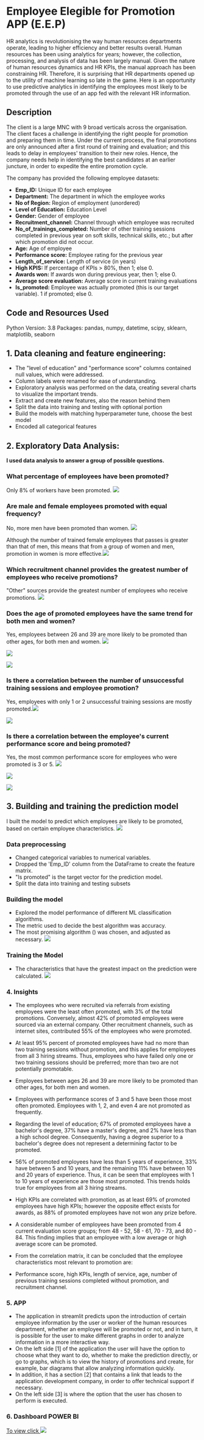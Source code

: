 # Employee Elegible for Promotion  APP (E.E.P)

HR analytics is revolutionising the way human resources departments operate, leading to higher efficiency and better results overall. Human resources has been using analytics for years; however, the collection, processing, and analysis of data has been largely manual. Given the nature of human resources dynamics and HR KPIs, the manual approach has been constraining HR. Therefore, it is surprising that HR departments opened up to the utility of machine learning so late in the game. Here is an opportunity to use predictive analytics in identifying the employees most likely to be promoted through the use of an app fed with the relevant HR information.

## Description

The client is a large MNC with 9 broad verticals across the organisation. The client faces a challenge in identifying the right people for promotion and preparing them in time. Under the current process, the final promotions are only announced after a first round of training and evaluation; and this leads to delay in employees' transition to their new roles. Hence, the company needs help in identifying the best candidates at an earlier juncture, in order to expedite the entire promotion cycle.

The company has provided the following employee datasets:

- **Emp_ID:** Unique ID for each employee
- **Department:** The department in which the employee works
- **No of Region:** Region of employment (unordered)
- **Level of Education:** Education Level
- **Gender:** Gender of employee
- **Recruitment_channel:** Channel through which employee was recruited
- **No_of_trainings_completed:** Number of other training sessions completed in previous year on soft skills, technical skills, etc.; but after which promotion did not occur.
- **Age:** Age of employee
- **Performance score:** Employee rating for the previous year
- **Length_of_service:** Length of service (in years)
- **High KPIS:** If percentage of KPIs > 80%, then 1; else 0.
- **Awards won:** If awards won during previous year, then 1; else 0.
- **Average score evaluation:** Average score in current training evaluations
- **Is_promoted:** Employee was actually promoted (this is our target variable). 1 if promoted; else 0.
## Code and Resources Used

Python Version: 3.8 Packages: pandas, numpy, datetime, scipy, sklearn, matplotlib, seaborn

## 1. Data cleaning and feature engineering:

- The "level of education" and "performance score" columns contained null values, which were addressed.
- Column labels were renamed for ease of understanding.
- Exploratory analysis was performed on the data, creating several charts to visualize the important trends.
- Extract and create new features, also the reason behind them
- Split the data into training and testing with optional portion
- Build the models with matching hyperparameter tune, choose the best model
- Encoded all categorical features

## 2. Exploratory Data Analysis:

**I used data analysis to answer a group of possible questions.**
### What percentage of employees have been promoted?
Only 8% of workers have been promoted. ![](https://github.com/Bautistao2/Potential-employee-promoted-APP/blob/main/images/promotee%20employess.png)

### Are male and female employees promoted with equal frequency?
No, more men have been promoted than women. ![](https://github.com/Bautistao2/Potential-employee-promoted-APP/blob/main/images/gender%20and%20promotee.png)

Although the number of trained female employees that passes is greater than that of men, this means that from a group of women and men, promotion in women is more effective.![](https://github.com/Bautistao2/Potential-employee-promoted-APP/blob/main/images/ratio%20of%20promoted%20by%20gender.png)

### Which recruitment channel provides the greatest number of employees who receive promotions?
"Other" sources provide the greatest number of employees who receive promotions.
![](https://github.com/Bautistao2/Potential-employee-promoted-APP/blob/main/images/RecruitmentChannelvsPromotee.png)

### Does the age of promoted employees have the same trend for both men and women?
Yes, employees between 26 and 39 are more likely to be promoted than other ages, for both men and women.
![](https://github.com/Bautistao2/Potential-employee-promoted-APP/blob/main/images/Ageandpromoted.png)

![](https://github.com/Bautistao2/Potential-employee-promoted-APP/blob/main/images/Age2.png)

![](https://github.com/Bautistao2/Potential-employee-promoted-APP/blob/main/images/age3.png)

### Is there a correlation between the number of unsuccessful training sessions and employee promotion?
Yes, employees with only 1 or 2 unsuccessful training sessions are mostly promoted.![](https://github.com/Bautistao2/Potential-employee-promoted-APP/blob/main/images/No%20of%20training%202.png)

![](https://github.com/Bautistao2/Potential-employee-promoted-APP/blob/main/images/No_of_trainings.png)

### Is there a correlation between the employee's current performance score and being promoted?
Yes, the most common performance score for employees who were promoted is 3 or 5.
![](https://github.com/Bautistao2/Potential-employee-promoted-APP/blob/main/images/PerformanceScore1.png)

![](https://github.com/Bautistao2/Potential-employee-promoted-APP/blob/main/images/PerformanceScore2.png)

![](https://github.com/Bautistao2/Potential-employee-promoted-APP/blob/main/images/PerformanceScore3.png)
## 3. Building and training the prediction model
I built the model to predict which employees are likely to be promoted, based on certain employee characteristics.
![](https://github.com/Bautistao2/Potential-employee-promoted-APP/blob/main/images/Matrix_Confusion.png)

### Data preprocessing

- Changed categorical variables to numerical variables.
- Dropped the 'Emp_ID' column from the DataFrame to create the feature matrix.
- "Is promoted" is the target vector for the prediction model.
- Split the data into training and testing subsets
### Building the model
- Explored the model performance of different ML classification algorithms.
- The metric used to decide the best algorithm was accuracy.
- The most promising algorithm () was chosen, and adjusted as necessary.
![](https://github.com/Bautistao2/Potential-employee-promoted-APP/blob/main/images/RandonForestClModel.png)
### Training the Model
- The characteristics that have the greatest impact on the prediction were calculated.
![](https://github.com/Bautistao2/Potential-employee-promoted-APP/blob/main/images/FeaturesModel.png)

### 4. Insights

- The employees who were recruited via referrals from existing employees were the least often promoted, with 3% of the total promotions. Conversely, almost 42% of promoted employees were sourced via an external company. Other recruitment channels, such as internet sites, contributed 55% of the employees who were promoted. 

- At least 95% percent of promoted employees have had no more than two training sessions without promotion, and this applies for employees from all 3 hiring streams. Thus, employees who have failed only one or two training sessions should be preferred; more than two are not potentially promotable. 

- Employees between ages 26 and 39 are more likely to be promoted than other ages, for both men and women. 

- Employees with performance scores of 3 and 5 have been those most often promoted. Employees with 1, 2, and even 4 are not promoted as frequently. 

- Regarding the level of education; 67% of promoted employees have a bachelor's degree, 37% have a master's degree, and 2% have less than a high school degree. Consequently, having a degree superior to a bachelor's degree does not represent a determining factor to be promoted. 

- 56% of promoted employees have less than 5 years of experience, 33% have between 5 and 10 years, and the remaining 11% have between 10 and 20 years of experience. Thus, it can be seen that employees with 1 to 10 years of experience are those most promoted. This trends holds true for employees from all 3 hiring streams. 

- High KPIs are correlated with promotion, as at least 69% of promoted employees have high KPIs; however the opposite effect exists for awards, as 88% of promoted employees have not won any prize before.
 
- A considerable number of employees have been promoted from 4 current evaluation score groups; from 48 - 52, 58 - 61, 70 - 73, and 80 - 84. This finding implies that an employee with a low average or high average score can be promoted.

- From the correlation matrix, it can be concluded that the employee characteristics most relevant to promotion are:
- Performance score, high KPIs, length of service, age, number of previous training sessions completed without promotion, and recruitment channel.

### 5. APP 

- The application in streamlit predicts upon the introduction of certain employee information by the user or worker of the human resources department, whether an employee will be promoted or not, and in turn, it is possible for the user to make different graphs in order to analyze information in a more interactive way.
- On the left side [1] of the application the user will have the option to choose what they want to do, whether to make the prediction directly, or go to graphs, which is to view the history of promotions and create, for example, bar diagrams that allow analyzing information quickly.
- In addition, it has a section [2] that contains a link that leads to the application development company, in order to offer technical support if necessary.
- On the left side [3] is where the option that the user has chosen to perform is executed.

### 6. Dashboard POWER BI

[To view click ](https://app.powerbi.com/view?r=eyJrIjoiNmMyMDljZWMtYmRhYy00NGE4LWEyODctZGY1NDYyYjRmMDA1IiwidCI6IjMzNTQwNzQ2LTViYmMtNDRlOS04MDBmLTRjOGQ1MTJkNjQ1YyIsImMiOjl9)
![](https://github.com/Bautistao2/Potential-employee-promoted-Predictor-EDA-and-APP/blob/main/images/Screen%20Dashboard%20Power%20BI.png)


















